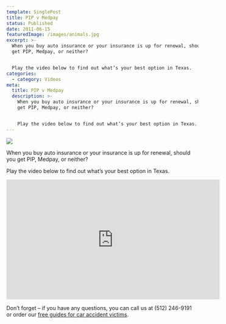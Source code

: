 ```yaml
---
template: SinglePost
title: PIP v Medpay
status: Published
date: 2011-06-15
featuredImage: /images/animals.jpg
excerpt: >-
  When you buy auto insurance or your insurance is up for renewal, should you
  get PIP, Medpay, or neither?


  Play the video below to find out what’s your best option in Texas.
categories:
  - category: Videos
meta:
  title: PIP v Medpay
  description: >-
    When you buy auto insurance or your insurance is up for renewal, should you
    get PIP, Medpay, or neither?


    Play the video below to find out what’s your best option in Texas.
---
```

<!--StartFragment-->

![](/images/ezgif.com-webp-to-jpg-5-.jpg)

When you buy auto insurance or your insurance is up for renewal, should you get PIP, Medpay, or neither?

Play the video below to find out what’s your best option in Texas.

<iframe width="560" height="315" src="https://www.youtube.com/embed/LmcbNvsyJVg" frameborder="0" allow="accelerometer; autoplay; encrypted-media; gyroscope; picture-in-picture" allowfullscreen></iframe>

Don’t forget – if you have any questions, you can call us at (512) 246-9191 or order our [free guides for car accident victims](/resources/guides/).

<!--EndFragment-->